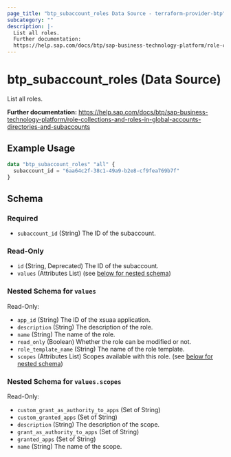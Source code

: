```yaml
---
page_title: "btp_subaccount_roles Data Source - terraform-provider-btp"
subcategory: ""
description: |-
  List all roles.
  Further documentation:
  https://help.sap.com/docs/btp/sap-business-technology-platform/role-collections-and-roles-in-global-accounts-directories-and-subaccounts
---
```


# btp_subaccount_roles (Data Source)

List all roles.

__Further documentation:__
<https://help.sap.com/docs/btp/sap-business-technology-platform/role-collections-and-roles-in-global-accounts-directories-and-subaccounts>

## Example Usage

```terraform
data "btp_subaccount_roles" "all" {
  subaccount_id = "6aa64c2f-38c1-49a9-b2e8-cf9fea769b7f"
}
```

<!-- schema generated by tfplugindocs -->
## Schema

### Required

- `subaccount_id` (String) The ID of the subaccount.

### Read-Only

- `id` (String, Deprecated) The ID of the subaccount.
- `values` (Attributes List) (see [below for nested schema](#nestedatt--values))

<a id="nestedatt--values"></a>
### Nested Schema for `values`

Read-Only:

- `app_id` (String) The ID of the xsuaa application.
- `description` (String) The description of the role.
- `name` (String) The name of the role.
- `read_only` (Boolean) Whether the role can be modified or not.
- `role_template_name` (String) The name of the role template.
- `scopes` (Attributes List) Scopes available with this role. (see [below for nested schema](#nestedatt--values--scopes))

<a id="nestedatt--values--scopes"></a>
### Nested Schema for `values.scopes`

Read-Only:

- `custom_grant_as_authority_to_apps` (Set of String)
- `custom_granted_apps` (Set of String)
- `description` (String) The description of the scope.
- `grant_as_authority_to_apps` (Set of String)
- `granted_apps` (Set of String)
- `name` (String) The name of the scope.